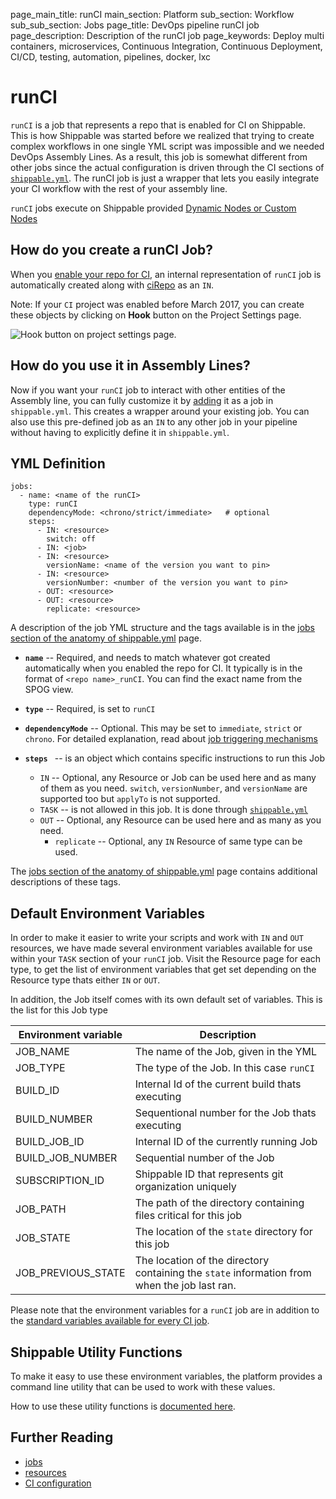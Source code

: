 page_main_title: runCI
main_section: Platform
sub_section: Workflow
sub_sub_section: Jobs
page_title: DevOps pipeline runCI job
page_description: Description of the runCI job
page_keywords: Deploy multi containers, microservices, Continuous Integration, Continuous Deployment, CI/CD, testing, automation, pipelines, docker, lxc

# runCI

`runCI` is a job that represents a repo that is enabled for CI on Shippable. This is how Shippable was started before we realized that trying to create complex workflows in one single YML script was impossible and we needed DevOps Assembly Lines. As a result, this job is somewhat different from other jobs since the actual configuration is driven through the CI sections of [`shippable.yml`](/platform/tutorial/workflow/shippable-yml/). The runCI job is just a wrapper that lets you easily integrate your CI workflow with the rest of your assembly line.

`runCI` jobs execute on Shippable provided [Dynamic Nodes or Custom Nodes](/platform/runtime/overview#nodes)

## How do you create a runCI Job?
When you [enable your repo for CI](/ci/enable-project/), an internal representation of `runCI` job is automatically created along with [ciRepo](/platform/workflow/resource/cirepo/) as an `IN`.

Note: If your `CI` project was enabled before March 2017, you can create these objects by clicking on **Hook** button on the Project Settings page.

<img src="/images/platform/jobs/runCI/hookPipeline.png" alt="Hook button on project settings page." style="vertical-align: middle;display: block;margin-left: auto;margin-right: auto;"/>

## How do you use it in Assembly Lines?

Now if you want your `runCI` job to interact with other entities of the Assembly line, you can fully customize it by [adding](/platform/tutorial/workflow/crud-job#adding) it as a job in `shippable.yml`. This creates a wrapper around your existing job.  You can also use this pre-defined job as an `IN` to any other job in your pipeline without having to explicitly define it in `shippable.yml`.

## YML Definition

```
jobs:
  - name: <name of the runCI>
    type: runCI
    dependencyMode: <chrono/strict/immediate>   # optional
    steps:
      - IN: <resource>
        switch: off
      - IN: <job>
      - IN: <resource>
        versionName: <name of the version you want to pin>
      - IN: <resource>
        versionNumber: <number of the version you want to pin>        
      - OUT: <resource>
      - OUT: <resource>
        replicate: <resource>
```
A description of the job YML structure and the tags available is in the [jobs section of the anatomy of shippable.yml](/platform/tutorial/workflow/shippable-yml/#jobs) page.

* **`name`** -- Required, and needs to match whatever got created automatically when you enabled the repo for CI. It typically is in the format of `<repo name>_runCI`. You can find the exact name from the SPOG view.

* **`type`** -- Required, is set to `runCI`

* **`dependencyMode`** -- Optional. This may be set to `immediate`, `strict` or `chrono`. For detailed explanation, read about [job triggering mechanisms](/platform/workflow/overview#trigger-modes)

* **`steps `** -- is an object which contains specific instructions to run this Job
    * `IN` -- Optional, any Resource or Job can be used here and as many of them as you need. `switch`, `versionNumber`, and `versionName` are supported too but `applyTo` is not supported.
    * `TASK` -- is not allowed in this job. It is done through [`shippable.yml`](/platform/tutorial/workflow/shippable-yml/)
    * `OUT` -- Optional, any Resource can be used here and as many as you need.
        * `replicate` -- Optional, any `IN` Resource of same type can be used.

The [jobs section of the anatomy of shippable.yml](/platform/tutorial/workflow/shippable-yml/#jobs) page contains additional descriptions of these tags.

## Default Environment Variables
In order to make it easier to write your scripts and work with `IN` and `OUT` resources, we have made several environment variables available for use within your `TASK` section of your `runCI` job. Visit the Resource page for each type, to get the list of environment variables that get set depending on the Resource type thats either `IN` or `OUT`.

In addition, the Job itself comes with its own default set of variables. This is the list for this Job type

| Environment variable						| Description                         |
| ------------- 								|------------------------------------ |
| JOB_NAME 									| The name of the Job, given in the YML |
| JOB_TYPE 									| The type of the Job. In this case `runCI`|
| BUILD_ID 									| Internal Id of the current build thats executing|
| BUILD_NUMBER 								| Sequentional number for the Job thats executing|
| BUILD_JOB_ID    							| Internal ID of the currently running Job |
| BUILD_JOB_NUMBER    						| Sequential number of the Job |
| SUBSCRIPTION_ID    						| Shippable ID that represents git organization uniquely |
| JOB_PATH    								| The path of the directory containing files critical for this job |
| JOB_STATE      							| The location of the `state` directory for this job|
| JOB_PREVIOUS_STATE 						| The location of the directory containing the `state` information from when the job last ran. |

Please note that the environment variables for a `runCI` job are in addition to the [standard variables available for every CI job](/ci/env-vars/).

## Shippable Utility Functions
To make it easy to use these environment variables, the platform provides a command line utility that can be used to work with these values.

How to use these utility functions is [documented here](/platform/tutorial/workflow/using-shipctl).

## Further Reading

* [jobs](/platform/workflow/job/overview)
* [resources](/platform/workflow/resource/overview)
* [CI configuration](/platform/tutorial/workflow/shippable-yml/)

